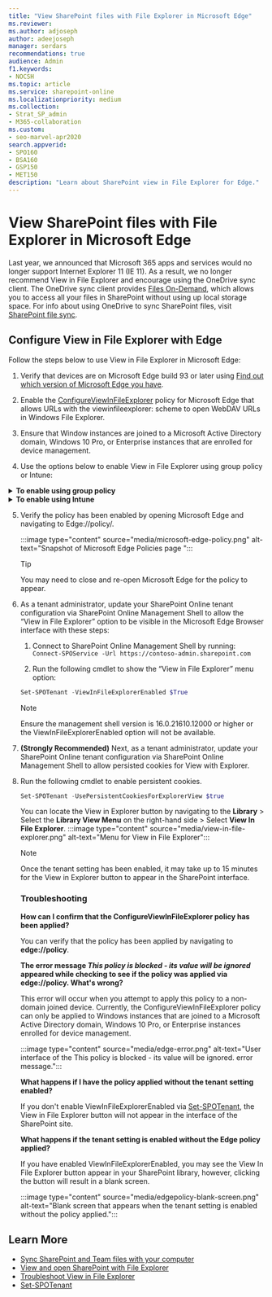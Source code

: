```yaml
---
title: "View SharePoint files with File Explorer in Microsoft Edge"
ms.reviewer: 
ms.author: adjoseph
author: adeejoseph
manager: serdars
recommendations: true
audience: Admin
f1.keywords:
- NOCSH
ms.topic: article
ms.service: sharepoint-online
ms.localizationpriority: medium
ms.collection:  
- Strat_SP_admin
- M365-collaboration
ms.custom:
- seo-marvel-apr2020
search.appverid:
- SPO160
- BSA160
- GSP150
- MET150
description: "Learn about SharePoint view in File Explorer for Edge."
---
```


# View SharePoint files with File Explorer in Microsoft Edge

Last year, we announced that Microsoft 365 apps and services would no longer support Internet Explorer 11 (IE 11). As a result, we no longer recommend View in File Explorer and encourage using the OneDrive sync client. The OneDrive sync client provides [Files On-Demand](https://support.office.com/article/0e6860d3-d9f3-4971-b321-7092438fb38e), which allows you to access all your files in SharePoint without using up local storage space. For info about using OneDrive to sync SharePoint files, visit [SharePoint file sync](sharepoint-sync.md).

## Configure View in File Explorer with Edge

Follow the steps below to use View in File Explorer in Microsoft Edge:

1. Verify that devices are on Microsoft Edge build 93 or later using [Find out which version of Microsoft Edge you have](https://support.microsoft.com/en-us/microsoft-edge/find-out-which-version-of-microsoft-edge-you-have-c726bee8-c42e-e472-e954-4cf5123497eb).

2. Enable the [ConfigureViewInFileExplorer](/deployedge/microsoft-edge-policies#configureviewinfileexplorer) policy for Microsoft Edge that allows URLs with the viewinfileexplorer: scheme to open WebDAV URLs in Windows File Explorer.

3. Ensure that Window instances are joined to a Microsoft Active Directory domain, Windows 10 Pro, or Enterprise instances that are enrolled for device management.

4. Use the options below to enable View in File Explorer using group policy or Intune:

<details>
    <summary><b>To enable using group policy</b></summary>

1. Configure Microsoft Edge policy settings by following the steps at [Configure Microsoft Edge policy settings on Windows](/deployedge/configure-microsoft-edge)
2. Make sure you've downloaded the Microsoft Edge administrative template at [Download and deploy Microsoft Edge for business](https://www.microsoft.com/en-us/edge/business/download) or you may not see the policy listed.
3. Once the template is downloaded, open the Group Policy Object Editor. Right-click **Administrative Templates** in the Computer Configuration or User Configuration node and select **Add/Remove Templates** and browse to the downloaded template.
4. When applying the policy, ensure you update the domain to your tenant domain or use **sharepoint.com** if you plan on visiting multiple SharePoint tenants.
5. Enabling the group policy may require a refresh of client group policy settings. After changing the group policy settings, refresh the settings. From a Command Prompt, enter **GPUpdate.exe /force**.

    Example below with the Group Policy value:
`[{"cookies": ["rtFa", "FedAuth"], "domain": "sharepoint.com"}]`
    :::image type="content" source="media/edgepolicy-adeejoseph.png" alt-text="Enable Configure the View in File Explorer feature for SharePoint pages in Microsoft Edge":::

</details>

<details>
<summary><b>To enable using Intune</b></summary>

1. Configure Microsoft Edge policy settings by following the steps at  [Configure Microsoft Edge policy settings with Microsoft Intune](/deployedge/configure-edge-with-intune).

</details>

5. Verify the policy has been enabled by opening Microsoft Edge and navigating to Edge://policy/.

    :::image type="content" source="media/microsoft-edge-policy.png" alt-text="Snapshot of Microsoft Edge Policies page ":::

    > [!TIP]
    > You may need to close and re-open Microsoft Edge for the policy to appear.

6. As a tenant administrator, update your SharePoint Online tenant configuration via SharePoint Online Management Shell to allow the “View in File Explorer” option to be visible in the Microsoft Edge Browser interface with these steps:

    1. Connect to SharePoint Online Management Shell by running: `Connect-SPOService -Url https://contoso-admin.sharepoint.com`

    1. Run the following cmdlet to show the “View in File Explorer” menu option:

    ```PowerShell
    Set-SPOTenant -ViewInFileExplorerEnabled $True
    ```

    > [!NOTE]
    > Ensure the management shell version is 16.0.21610.12000 or higher or the ViewInFileExplorerEnabled option will not be available.

7. **(Strongly Recommended)** Next, as a tenant administrator, update your SharePoint Online tenant configuration via SharePoint Online Management Shell to allow persisted cookies for View with Explorer.

 1. Run the following cmdlet to enable persistent cookies.

    ```PowerShell
    Set-SPOTenant -UsePersistentCookiesForExplorerView $true
    ```

    You can locate the View in Explorer button by navigating to the **Library** >  Select the **Library View Menu** on the right-hand side > Select **View In File Explorer**.
    :::image type="content" source="media/view-in-file-explorer.png" alt-text="Menu for View in File Explorer":::

    > [!NOTE]
    > Once the tenant setting has been enabled, it may take up to 15 minutes for the View in Explorer button to appear in the SharePoint interface.

    ### Troubleshooting
    
    **How can I confirm that the ConfigureViewInFileExplorer policy has been applied?**
    
    You can verify that the policy has been applied by navigating to **edge://policy**.
    
    **The error message *This policy is blocked - its value will be ignored* appeared while checking to see if the policy was applied via edge://policy. What's wrong?**
    
    This error will occur when you attempt to apply this policy to a non-domain joined device. Currently, the ConfigureViewInFileExplorer policy can only be applied to Windows instances that are joined to a Microsoft Active Directory domain, Windows 10 Pro, or Enterprise instances enrolled for device management.
    
    :::image type="content" source="media/edge-error.png" alt-text="User interface of the This policy is blocked - its value will be ignored. error message.":::
    
    **What happens if I have the policy applied without the tenant setting enabled?**
    
    If you don't enable ViewInFileExplorerEnabled via [Set-SPOTenant](/powershell/module/sharepoint-online/set-spotenant?view=sharepoint-ps), the View in File Explorer button will not appear in the interface of the SharePoint site.
    
    **What happens if the tenant setting is enabled without the Edge policy applied?**
    
    If you have enabled ViewInFileExplorerEnabled, you may see the View In File Explorer button appear in your SharePoint library, however, clicking the button will result in a blank screen.
    
    :::image type="content" source="media/edgepolicy-blank-screen.png" alt-text="Blank screen that appears when the tenant setting is enabled without the policy applied.":::
    
## Learn More

- [Sync SharePoint and Team files with your computer](https://support.microsoft.com/en-us/office/sync-sharepoint-and-teams-files-with-your-computer-6de9ede8-5b6e-4503-80b2-6190f3354a88)
- [View and open SharePoint with File Explorer](https://support.microsoft.com/en-us/office/view-and-open-sharepoint-files-with-file-explorer-66b574bb-08b4-46b6-a6a0-435fd98194cc)
- [Troubleshoot View in File Explorer](/sharepoint/troubleshoot/lists-and-libraries/troubleshoot-issues-using-open-with-explorer)
- [Set-SPOTenant](/powershell/module/sharepoint-online/set-spotenant?view=sharepoint-ps)
